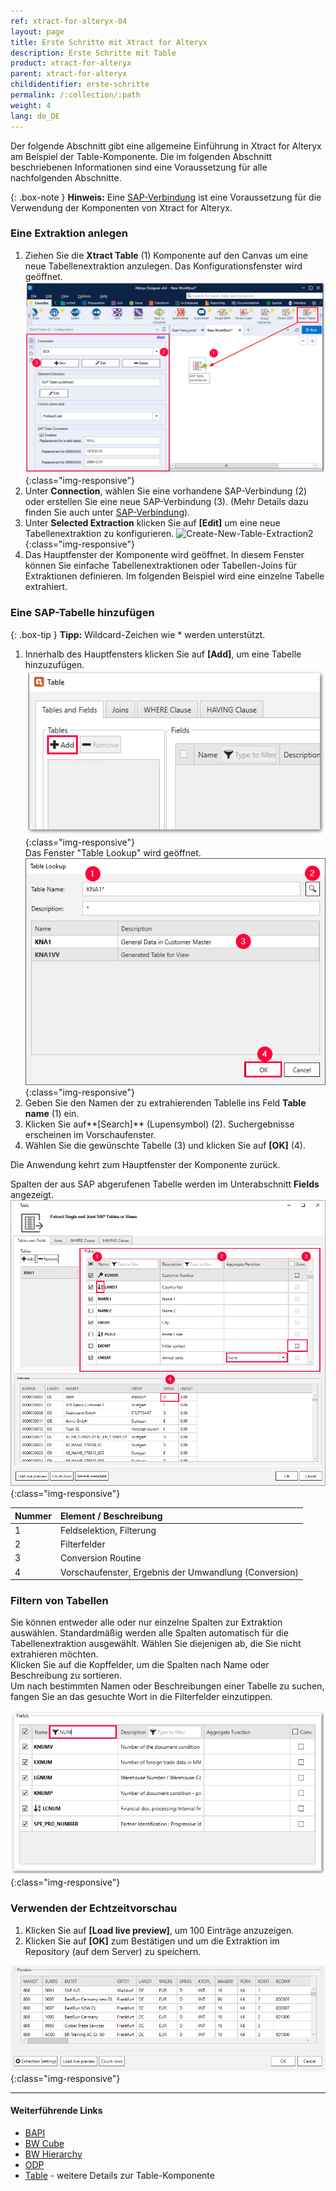 ```yaml
---
ref: xtract-for-alteryx-04
layout: page
title: Erste Schritte mit Xtract for Alteryx
description: Erste Schritte mit Table
product: xtract-for-alteryx
parent: xtract-for-alteryx
childidentifier: erste-schritte
permalink: /:collection/:path
weight: 4
lang: de_DE
---
```


Der folgende Abschnitt gibt eine allgemeine Einführung in Xtract for Alteryx am Beispiel der Table-Komponente.
Die im folgenden Abschnitt beschriebenen Informationen sind eine Voraussetzung für alle nachfolgenden Abschnitte.

{: .box-note }
**Hinweis:** Eine [SAP-Verbindung](./einfuehrung/sap-verbindung) ist eine Voraussetzung für die Verwendung der Komponenten von Xtract for Alteryx.

### Eine Extraktion anlegen

1. Ziehen Sie die **Xtract Table** (1) Komponente auf den Canvas um eine neue Tabellenextraktion anzulegen. Das Konfigurationsfenster wird geöffnet. 
![Create-New-Table-Extraction](/img/content/xfa/xfa_create_table_extraction_01.png){:class="img-responsive"}
2. Unter **Connection**, wählen Sie eine vorhandene  SAP-Verbindung (2) oder erstellen Sie eine neue SAP-Verbindung (3). (Mehr Details dazu finden Sie auch unter [SAP-Verbindung](./einfuehrung/sap-verbindung)).
3. Unter **Selected Extraction** klicken Sie auf **[Edit]**  um eine neue Tabellenextraktion zu konfigurieren.
![Create-New-Table-Extraction2](/img/content/xfa_create_table_extraction_02.png){:class="img-responsive"}
4. Das Hauptfenster der Komponente wird geöffnet. In diesem Fenster können Sie einfache Tabellenextraktionen oder Tabellen-Joins für Extraktionen definieren. Im folgenden Beispiel wird eine einzelne Tabelle extrahiert.

### Eine SAP-Tabelle hinzufügen

{: .box-tip }
**Tipp:** Wildcard-Zeichen wie * werden unterstützt. 

1. Innerhalb des Hauptfensters klicken Sie auf **[Add]**, um eine Tabelle hinzuzufügen.<br>
![Add-New-Table](/img/content/xfa/table_main-window_add.png){:class="img-responsive"} <br/>
Das Fenster "Table Lookup" wird geöffnet. <br/>
![Look-Up-Table](/img/content/table/table_look-up.png){:class="img-responsive"} <br/>
2. Geben Sie den Namen der zu extrahierenden Tablelle ins Feld **Table name** (1) ein.<br>
3. Klicken Sie auf**[Search]** (Lupensymbol) (2).
Suchergebnisse erscheinen im Vorschaufenster.
4. Wählen Sie die gewünschte Tabelle (3) und klicken Sie auf **[OK]** (4). <br>

Die Anwendung kehrt zum Hauptfenster der Komponente zurück.<br>

Spalten der aus SAP abgerufenen Tabelle werden im Unterabschnitt **Fields** angezeigt.<br>
![Table-Form](/img/content/table/table_fields_filter.png){:class="img-responsive"}<br>

| Nummer | Element / Beschreibung | 
|:------------|:-----|
| 1  | Feldselektion, Filterung |  
| 2  | Filterfelder   |  
| 3  | Conversion Routine  |
| 4  | Vorschaufenster, Ergebnis der Umwandlung (Conversion)   |   

### Filtern von Tabellen

Sie können entweder alle oder nur einzelne Spalten zur Extraktion auswählen. 
Standardmäßig werden alle Spalten automatisch für die Tabellenextraktion ausgewählt. Wählen Sie diejenigen ab, die Sie nicht extrahieren möchten.<br>
Klicken Sie auf die Kopffelder, um die Spalten nach Name oder Beschreibung zu sortieren.<br>
Um nach bestimmten Namen oder Beschreibungen einer Tabelle zu suchen, fangen Sie an das gesuchte Wort in die Filterfelder einzutippen.<br>

![Table-Main](/img/content/table/fields_filter-search.png){:class="img-responsive"}

### Verwenden der Echtzeitvorschau

1. Klicken Sie auf **[Load live preview]**, um 100 Einträge anzuzeigen.
2. Klicken Sie auf **[OK]** zum Bestätigen und um die Extraktion im Repository (auf dem Server) zu speichern.

![Table-Main](/img/content/xfa/xfa-table-preview.png){:class="img-responsive"}


*****
#### Weiterführende Links
- [BAPI](./bapis-und-funktionsbausteine)
- [BW Cube](./bw-cube)
- [BW Hierarchy](./bw-hierarchien)
- [ODP](./odp)
- [Table](./table) - weitere Details zur Table-Komponente


